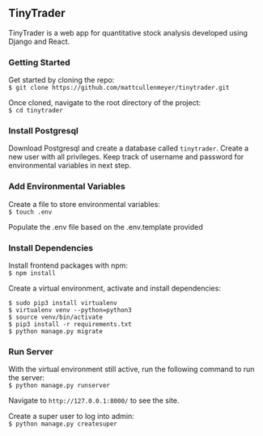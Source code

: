 ## TinyTrader

TinyTrader is a web app for quantitative stock analysis developed using Django and React.

### Getting Started

Get started by cloning the repo:  
`$ git clone https://github.com/mattcullenmeyer/tinytrader.git`

Once cloned, navigate to the root directory of the project:  
`$ cd tinytrader`

### Install Postgresql

Download Postgresql and create a database called `tinytrader`. Create a new user with all privileges. Keep track of username and password for environmental variables in next step.

### Add Environmental Variables

Create a file to store environmental variables:  
`$ touch .env`

Populate the .env file based on the .env.template provided

### Install Dependencies

Install frontend packages with npm:  
`$ npm install`

Create a virtual environment, activate and install dependencies:

```
$ sudo pip3 install virtualenv
$ virtualenv venv --python=python3
$ source venv/bin/activate
$ pip3 install -r requirements.txt
$ python manage.py migrate
```

### Run Server

With the virtual environment still active, run the following command to run the server:  
`$ python manage.py runserver`

Navigate to `http://127.0.0.1:8000/` to see the site.

Create a super user to log into admin:  
`$ python manage.py createsuper`
